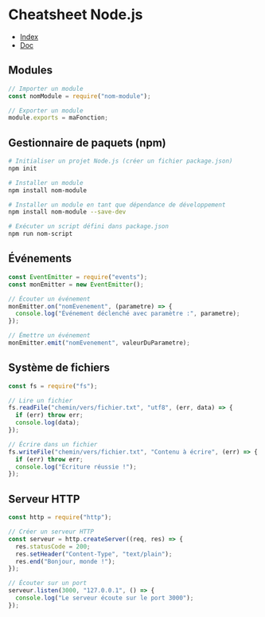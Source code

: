 # Cheatsheet Node.js

- [Index](/Readme.md)
- [Doc](https://nodejs.org/en/docs)

## Modules

```js
// Importer un module
const nomModule = require("nom-module");

// Exporter un module
module.exports = maFonction;
```

## Gestionnaire de paquets (npm)

```bash
# Initialiser un projet Node.js (créer un fichier package.json)
npm init

# Installer un module
npm install nom-module

# Installer un module en tant que dépendance de développement
npm install nom-module --save-dev

# Exécuter un script défini dans package.json
npm run nom-script
```

## Événements

```js
const EventEmitter = require("events");
const monEmitter = new EventEmitter();

// Écouter un événement
monEmitter.on("nomEvenement", (parametre) => {
  console.log("Événement déclenché avec paramètre :", parametre);
});

// Émettre un événement
monEmitter.emit("nomEvenement", valeurDuParametre);
```

## Système de fichiers

```js
const fs = require("fs");

// Lire un fichier
fs.readFile("chemin/vers/fichier.txt", "utf8", (err, data) => {
  if (err) throw err;
  console.log(data);
});

// Écrire dans un fichier
fs.writeFile("chemin/vers/fichier.txt", "Contenu à écrire", (err) => {
  if (err) throw err;
  console.log("Écriture réussie !");
});
```

## Serveur HTTP

```js
const http = require("http");

// Créer un serveur HTTP
const serveur = http.createServer((req, res) => {
  res.statusCode = 200;
  res.setHeader("Content-Type", "text/plain");
  res.end("Bonjour, monde !");
});

// Écouter sur un port
serveur.listen(3000, "127.0.0.1", () => {
  console.log("Le serveur écoute sur le port 3000");
});
```
